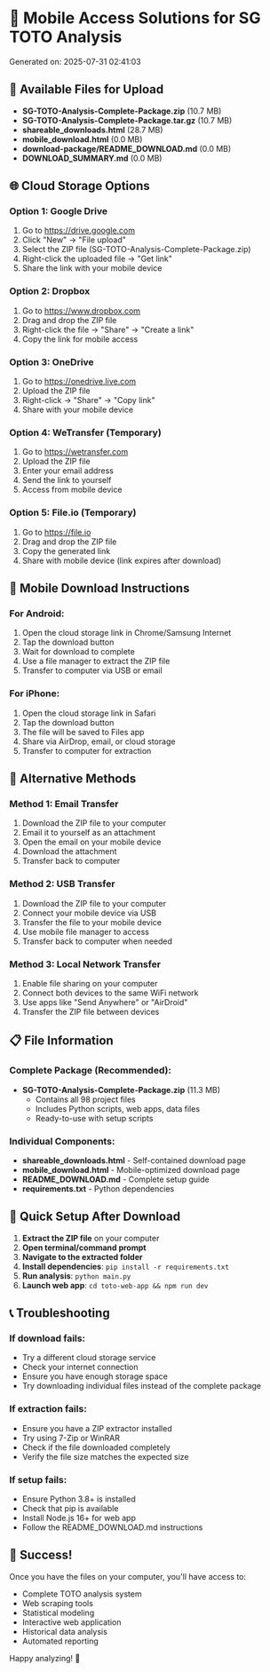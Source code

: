 
# 📱 Mobile Access Solutions for SG TOTO Analysis

Generated on: 2025-07-31 02:41:03

## 🎯 Available Files for Upload

- **SG-TOTO-Analysis-Complete-Package.zip** (10.7 MB)
- **SG-TOTO-Analysis-Complete-Package.tar.gz** (10.7 MB)
- **shareable_downloads.html** (28.7 MB)
- **mobile_download.html** (0.0 MB)
- **download-package/README_DOWNLOAD.md** (0.0 MB)
- **DOWNLOAD_SUMMARY.md** (0.0 MB)


## 🌐 Cloud Storage Options

### Option 1: Google Drive
1. Go to https://drive.google.com
2. Click "New" → "File upload"
3. Select the ZIP file (SG-TOTO-Analysis-Complete-Package.zip)
4. Right-click the uploaded file → "Get link"
5. Share the link with your mobile device

### Option 2: Dropbox
1. Go to https://www.dropbox.com
2. Drag and drop the ZIP file
3. Right-click the file → "Share" → "Create a link"
4. Copy the link for mobile access

### Option 3: OneDrive
1. Go to https://onedrive.live.com
2. Upload the ZIP file
3. Right-click → "Share" → "Copy link"
4. Share with your mobile device

### Option 4: WeTransfer (Temporary)
1. Go to https://wetransfer.com
2. Upload the ZIP file
3. Enter your email address
4. Send the link to yourself
5. Access from mobile device

### Option 5: File.io (Temporary)
1. Go to https://file.io
2. Drag and drop the ZIP file
3. Copy the generated link
4. Share with mobile device (link expires after download)

## 📱 Mobile Download Instructions

### For Android:
1. Open the cloud storage link in Chrome/Samsung Internet
2. Tap the download button
3. Wait for download to complete
4. Use a file manager to extract the ZIP file
5. Transfer to computer via USB or email

### For iPhone:
1. Open the cloud storage link in Safari
2. Tap the download button
3. The file will be saved to Files app
4. Share via AirDrop, email, or cloud storage
5. Transfer to computer for extraction

## 🔧 Alternative Methods

### Method 1: Email Transfer
1. Download the ZIP file to your computer
2. Email it to yourself as an attachment
3. Open the email on your mobile device
4. Download the attachment
5. Transfer back to computer

### Method 2: USB Transfer
1. Download the ZIP file to your computer
2. Connect your mobile device via USB
3. Transfer the file to your mobile device
4. Use mobile file manager to access
5. Transfer back to computer when needed

### Method 3: Local Network Transfer
1. Enable file sharing on your computer
2. Connect both devices to the same WiFi network
3. Use apps like "Send Anywhere" or "AirDroid"
4. Transfer the ZIP file between devices

## 📋 File Information

### Complete Package (Recommended):
- **SG-TOTO-Analysis-Complete-Package.zip** (11.3 MB)
  - Contains all 98 project files
  - Includes Python scripts, web apps, data files
  - Ready-to-use with setup scripts

### Individual Components:
- **shareable_downloads.html** - Self-contained download page
- **mobile_download.html** - Mobile-optimized download page
- **README_DOWNLOAD.md** - Complete setup guide
- **requirements.txt** - Python dependencies

## 🚀 Quick Setup After Download

1. **Extract the ZIP file** on your computer
2. **Open terminal/command prompt**
3. **Navigate to the extracted folder**
4. **Install dependencies**: `pip install -r requirements.txt`
5. **Run analysis**: `python main.py`
6. **Launch web app**: `cd toto-web-app && npm run dev`

## 📞 Troubleshooting

### If download fails:
- Try a different cloud storage service
- Check your internet connection
- Ensure you have enough storage space
- Try downloading individual files instead of the complete package

### If extraction fails:
- Ensure you have a ZIP extractor installed
- Try using 7-Zip or WinRAR
- Check if the file downloaded completely
- Verify the file size matches the expected size

### If setup fails:
- Ensure Python 3.8+ is installed
- Check that pip is available
- Install Node.js 16+ for web app
- Follow the README_DOWNLOAD.md instructions

## 🎉 Success!

Once you have the files on your computer, you'll have access to:
- Complete TOTO analysis system
- Web scraping tools
- Statistical modeling
- Interactive web application
- Historical data analysis
- Automated reporting

Happy analyzing! 🎯
